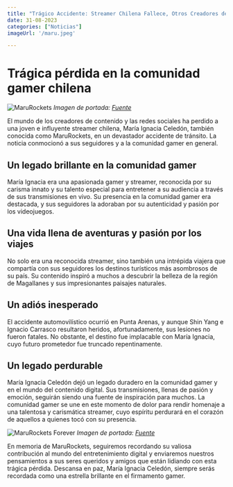 ```yaml
--- 
title: "Trágico Accidente: Streamer Chilena Fallece, Otros Creadores de Contenido Heridos"
date: 31-08-2023
categories: ["Noticias"]
imageUrl: '/maru.jpeg'

---
```

# Trágica pérdida en la comunidad gamer chilena

![MaruRockets](/maru.jpeg)
*Imagen de portada: [Fuente](https://www.instagram.com/shinipan_/?ig_rid=e0955d35-62b2-4bb1-992f-a9a6475f01bd)*


El mundo de los creadores de contenido y las redes sociales ha perdido a una joven e influyente streamer chilena, María Ignacia Celedón, también conocida como MaruRockets, en un devastador accidente de tránsito. La noticia conmocionó a sus seguidores y a la comunidad gamer en general.

## Un legado brillante en la comunidad gamer

María Ignacia era una apasionada gamer y streamer, reconocida por su carisma innato y su talento especial para entretener a su audiencia a través de sus transmisiones en vivo. Su presencia en la comunidad gamer era destacada, y sus seguidores la adoraban por su autenticidad y pasión por los videojuegos.


## Una vida llena de aventuras y pasión por los viajes

No solo era una reconocida streamer, sino también una intrépida viajera que compartía con sus seguidores los destinos turísticos más asombrosos de su país. Su contenido inspiró a muchos a descubrir la belleza de la región de Magallanes y sus impresionantes paisajes naturales.


## Un adiós inesperado

El accidente automovilístico ocurrió en Punta Arenas, y aunque Shin Yang e Ignacio Carrasco resultaron heridos, afortunadamente, sus lesiones no fueron fatales. No obstante, el destino fue implacable con María Ignacia, cuyo futuro prometedor fue truncado repentinamente.


## Un legado perdurable

María Ignacia Celedón dejó un legado duradero en la comunidad gamer y en el mundo del contenido digital. Sus transmisiones, llenas de pasión y emoción, seguirán siendo una fuente de inspiración para muchos. La comunidad gamer se une en este momento de dolor para rendir homenaje a una talentosa y carismática streamer, cuyo espíritu perdurará en el corazón de aquellos a quienes tocó con su presencia.

![MaruRockets Forever](/maru2.jpg)
*Imagen de portada: [Fuente](https://www.instagram.com/marurockets/?ig_rid=cdc83373-e009-488c-bd16-e036be87cf0c)*

En memoria de MaruRockets, seguiremos recordando su valiosa contribución al mundo del entretenimiento digital y enviaremos nuestros pensamientos a sus seres queridos y amigos que están lidiando con esta trágica pérdida. Descansa en paz, María Ignacia Celedón, siempre serás recordada como una estrella brillante en el firmamento gamer.
